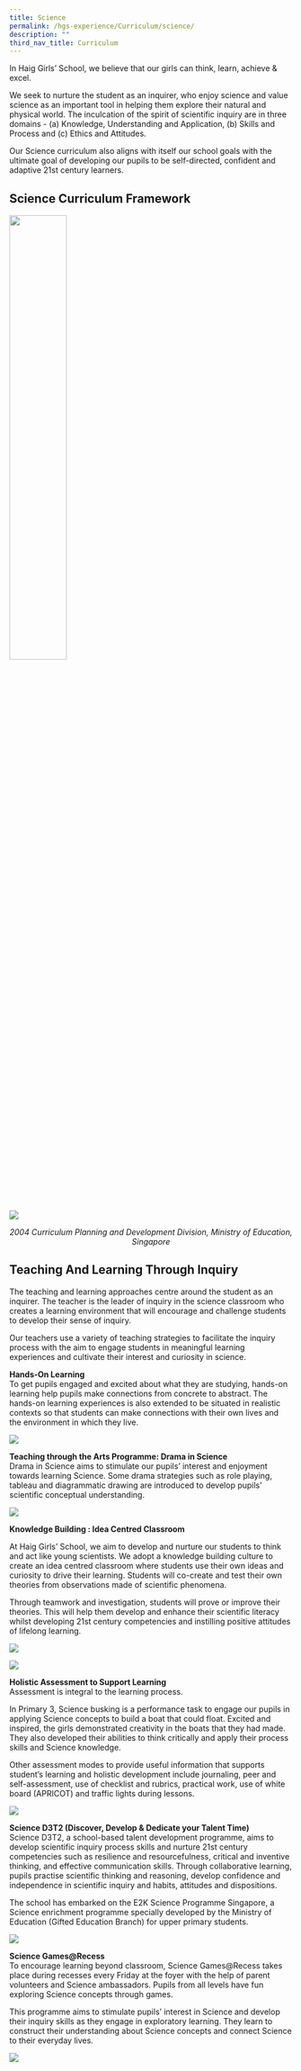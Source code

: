 ```yaml
---
title: Science
permalink: /hgs-experience/Curriculum/science/
description: ""
third_nav_title: Curriculum
---
```

In Haig Girls’ School, we believe that our girls can think, learn, achieve & excel. 

We seek to nurture the student as an inquirer, who enjoy science and value science as an important tool in helping them explore their natural and physical world. The inculcation of the spirit of scientific inquiry are in three domains - (a) Knowledge, Understanding and Application, (b) Skills and Process and (c) Ethics and Attitudes.
  
Our Science curriculum also aligns with itself our school goals with the ultimate goal of developing our pupils to be self-directed, confident and adaptive 21st century learners.

## Science Curriculum Framework

<img src="/images/sci1.png" 
     style="width:45%">

![](/images/sci22.png)
<center><em>2004 Curriculum Planning and Development Division, Ministry of Education, Singapore</em></center>

## Teaching And Learning Through Inquiry
The teaching and learning approaches centre around the student as an inquirer. The teacher is the leader of inquiry in the science classroom who creates a learning environment that will encourage and challenge students to develop their sense of inquiry.  

Our teachers use a variety of teaching strategies to facilitate the inquiry process with the aim to engage students in meaningful learning experiences and cultivate their interest and curiosity in science. 

**Hands-On Learning**    
To get pupils engaged and excited about what they are studying, hands-on learning help pupils make connections from concrete to abstract. The hands-on learning experiences is also extended to be situated in realistic contexts so that students can make connections with their own lives and the environment in which they live.

![](/images/sci3.png)

**Teaching through the Arts Programme: Drama in Science**   
Drama in Science aims to stimulate our pupils’ interest and enjoyment towards learning Science. Some drama strategies such as role playing, tableau and diagrammatic drawing are introduced to develop pupils’ scientific conceptual understanding.

![](/images/sci4.png)


**Knowledge Building : Idea Centred Classroom** 

At Haig Girls’ School, we aim to develop and nurture our students to think and act like young scientists. We adopt a knowledge building culture to create an idea centred classroom where students use their own ideas and curiosity to drive their learning. Students will co-create and test their own theories from observations made of scientific phenomena.

Through teamwork and investigation, students will prove or improve their theories. This will help them develop and enhance their scientific literacy whilst developing 21st century competencies and instilling positive attitudes of lifelong learning.

![](/images/sci5.png)

![](/images/sci6.png)


**Holistic Assessment to Support Learning**   
Assessment is integral to the learning process.  
  
In Primary 3, Science busking is a performance task to engage our pupils in applying Science concepts to build a boat that could float. Excited and inspired, the girls demonstrated creativity in the boats that they had made. They also developed their abilities to think critically and apply their process skills and Science knowledge.  
  
Other assessment modes to provide useful information that supports student’s learning and holistic development include journaling, peer and self-assessment, use of checklist and rubrics, practical work, use of white board (APRICOT) and traffic lights during lessons.

![](/images/sci7.png)

**Science D3T2 (Discover, Develop & Dedicate your Talent Time)**    
Science D3T2, a school-based talent development programme, aims to develop scientific inquiry process skills and nurture 21st century competencies such as resilience and resourcefulness, critical and inventive thinking, and effective communication skills. Through collaborative learning, pupils practise scientific thinking and reasoning, develop confidence and independence in scientific inquiry and habits, attitudes and dispositions.

The school has embarked on the E2K Science Programme Singapore, a Science enrichment programme specially developed by the Ministry of Education (Gifted Education Branch) for upper primary students.

![](/images/sci8.png)

**Science Games@Recess**   
To encourage learning beyond classroom, Science Games@Recess takes place during recesses every Friday at the foyer with the help of parent volunteers and Science ambassadors. Pupils from all levels have fun exploring Science concepts through games. 

  

This programme aims to stimulate pupils’ interest in Science and develop their inquiry skills as they engage in exploratory learning. They learn to construct their understanding about Science concepts and connect Science to their everyday lives.


![](/images/sci9.png)
